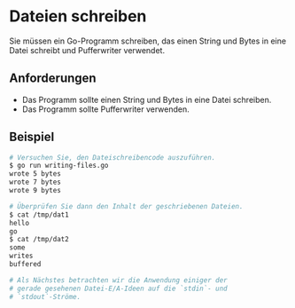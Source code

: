 # Dateien schreiben

Sie müssen ein Go-Programm schreiben, das einen String und Bytes in eine Datei schreibt und Pufferwriter verwendet.

## Anforderungen

- Das Programm sollte einen String und Bytes in eine Datei schreiben.
- Das Programm sollte Pufferwriter verwenden.

## Beispiel

```sh
# Versuchen Sie, den Dateischreibencode auszuführen.
$ go run writing-files.go
wrote 5 bytes
wrote 7 bytes
wrote 9 bytes

# Überprüfen Sie dann den Inhalt der geschriebenen Dateien.
$ cat /tmp/dat1
hello
go
$ cat /tmp/dat2
some
writes
buffered

# Als Nächstes betrachten wir die Anwendung einiger der
# gerade gesehenen Datei-E/A-Ideen auf die `stdin`- und
# `stdout`-Ströme.
```

